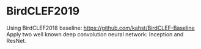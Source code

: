 # BirdCLEF2019

Using BirdCLEF2018 baseline:
https://github.com/kahst/BirdCLEF-Baseline
Apply two well known deep convolution neural network:
Inception and ResNet.
